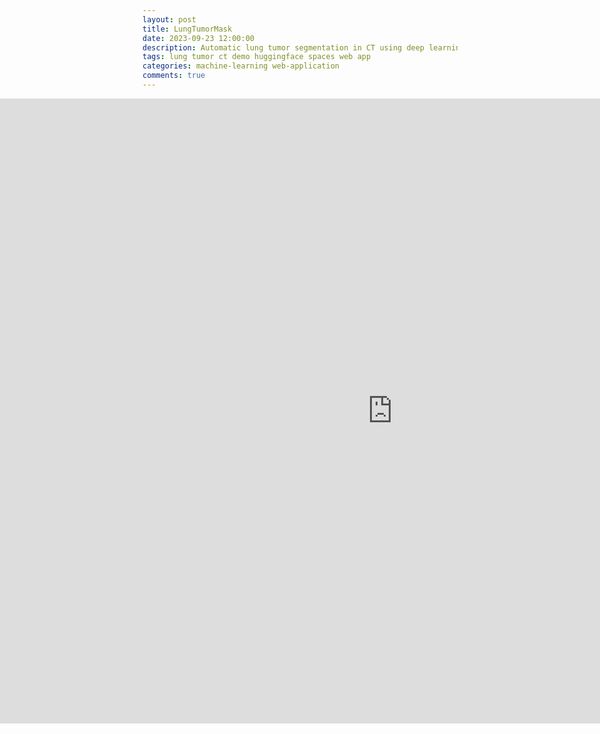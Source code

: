 ```yaml
---
layout: post
title: LungTumorMask
date: 2023-09-23 12:00:00
description: Automatic lung tumor segmentation in CT using deep learning
tags: lung tumor ct demo huggingface spaces web app
categories: machine-learning web-application
comments: true
---
```


<body>
	<div style="width:100%; margin-left:-250px;">
	<iframe
		src="https://andreped-LungTumorMask.hf.space"
		frameborder="0"
		width="1300"
		height="1000"
	></iframe>
	</div>
</body>
